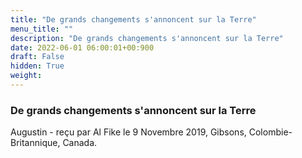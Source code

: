 ```yaml
---
title: "De grands changements s'annoncent sur la Terre"
menu_title: ""
description: "De grands changements s'annoncent sur la Terre"
date: 2022-06-01 06:00:01+00:900
draft: False
hidden: True
weight:
---
```

### De grands changements s'annoncent sur la Terre

Augustin - reçu par Al Fike le 9 Novembre 2019, Gibsons, Colombie-Britannique, Canada.



